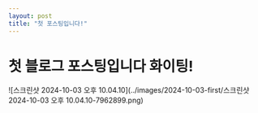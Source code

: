 ```yaml
---
layout: post
title: "첫 포스팅입니다!"
---
```


# 첫 블로그 포스팅입니다 화이팅!



![스크린샷 2024-10-03 오후 10.04.10](../images/2024-10-03-first/스크린샷 2024-10-03 오후 10.04.10-7962899.png)
